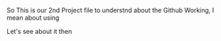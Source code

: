 So This is our 2nd Project file to understnd about the Github Working, I mean about using

Let's see about it then